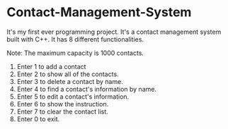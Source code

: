 # Contact-Management-System
It's my first ever programming project.
It's a contact management system built with C++. It has 8 different functionalities.

Note: The maximum capacity is 1000 contacts.
1. Enter 1 to add a contact
2. Enter 2 to show all of the contacts.
3. Enter 3 to delete a contact by name.
4. Enter 4 to find a contact's information by name.
5. Enter 5 to edit a contact's information.
6. Enter 6 to show the instruction.
7. Enter 7 to clear the contact list.
8. Enter 0 to exit.

